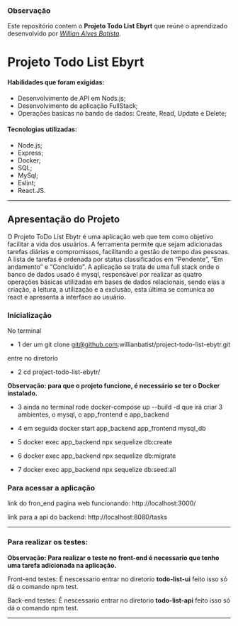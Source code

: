 ### Observação

Este repositório contem o **Projeto Todo List Ebyrt** que reúne o aprendizado desenvolvido por _[Willian Alves Batista](https://www.linkedin.com/in/willian-alves-batista-60aa6a180/)_.

# Projeto Todo List Ebyrt


#### Habilidades que foram exigidas:

  - Desenvolvimento de API em Nods.js;
  - Desenvolvimento de aplicação FullStack;
  - Operações basicas no bando de dados: Create, Read, Update e Delete;

#### Tecnologias utilizadas:

  - Node.js;
  - Express;
  - Docker;
  - SQL;
  - MySql;
  - Eslint;
  - React.JS.

---

## Apresentação do Projeto

O Projeto ToDo List Ebytr é uma aplicação web que tem como objetivo facilitar a vida dos usuários. A ferramenta permite que sejam adicionadas tarefas diárias e compromissos, facilitando a gestão de tempo das pessoas. A lista de tarefas é ordenada por status classificados em “Pendente”, “Em andamento” e “Concluído”. A aplicação se trata de uma full stack onde o banco de dados usado é mysql, responsável por realizar as quatro operações básicas utilizadas em bases de dados relacionais, sendo elas a criação, a leitura, a utilização e a exclusão, esta última se comunica ao react e apresenta a interface ao usuário.


### Inicialização

No terminal
  - 1 der um git clone git@github.com:willianbatist/project-todo-list-ebytr.git

entre no diretorio
  - 2 cd project-todo-list-ebytr/

**Observação: para que o projeto funcione, é necessário se ter o Docker instalado.**

  - 3 ainda no terminal rode docker-compose up --build -d
que irá criar 3 ambientes, o mysql, o app_frontend e app_backend

  - 4 em seguida docker start app_backend app_frontend mysql_db

  - 5 docker exec app_backend npx sequelize db:create

  - 6 docker exec app_backend npx sequelize db:migrate

  - 7 docker exec app_backend npx sequelize db:seed:all

### Para acessar a aplicação
  
  link do fron_end pagina web funcionando:
    http://localhost:3000/
  
  link para a api do backend:
  http://localhost:8080/tasks
 
---

 ### Para realizar os testes:
 
 **Observação: Para realizar o teste no front-end é necessario que tenho uma tarefa adicionada na aplicação.**
 
 Front-end testes:
 É nescessario entrar no diretorio **todo-list-ui** feito isso só dá o comando npm test.
 
Back-end testes:
 É nescessario entrar no diretorio **todo-list-api** feito isso só dá o comando npm test.
 
 
---
